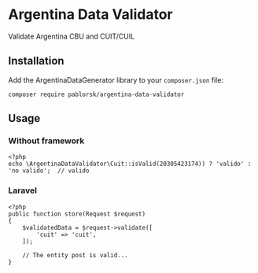 # Argentina Data Validator

Validate Argentina CBU and CUIT/CUIL

## Installation

Add the ArgentinaDataGenerator library to your `composer.json` file:

    composer require pablorsk/argentina-data-validator

## Usage

### Without framework

    <?php
    echo \ArgentinaDataValidator\Cuit::isValid(20305423174)) ? 'valido' : 'no valido';  // valido
    
### Laravel

    <?php
    public function store(Request $request)
    {
        $validatedData = $request->validate([
            'cuit' => 'cuit',
        ]);
    
        // The entity post is valid...
    }
